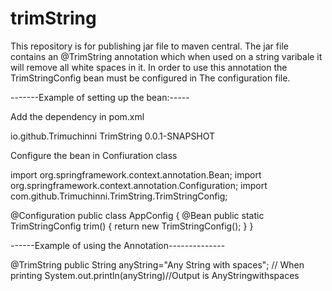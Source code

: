 # trimString
This repository is for publishing jar file to maven central.
The jar file contains an @TrimString annotation which when used on a string varibale it will remove all white spaces in it.
In order to use this annotation the TrimStringConfig bean must be configured in The configuration file.

-------Example of setting up the bean:-----


Add the dependency in pom.xml

<dependency>
  <groupId>io.github.Trimuchinni</groupId>
  <artifactId>TrimString</artifactId>
  <version>0.0.1-SNAPSHOT</version>
</dependency>

Configure the bean in Confiuration class


import org.springframework.context.annotation.Bean;
import org.springframework.context.annotation.Configuration;
import com.github.Trimuchinni.TrimString.TrimStringConfig;

@Configuration
public class AppConfig {
    @Bean
    public static TrimStringConfig trim() {
        return new TrimStringConfig();
    }
}

------Example of using the Annotation--------------

  @TrimString
	public String anyString="Any String with spaces";
// When printing
System.out.println(anyString)//Output is AnyStringwithspaces
